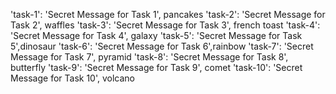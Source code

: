 'task-1': 'Secret Message for Task 1', pancakes
'task-2': 'Secret Message for Task 2', waffles
'task-3': 'Secret Message for Task 3', french toast
'task-4': 'Secret Message for Task 4', galaxy
'task-5': 'Secret Message for Task 5',dinosaur
'task-6': 'Secret Message for Task 6',rainbow
'task-7': 'Secret Message for Task 7', pyramid
'task-8': 'Secret Message for Task 8', butterfly
'task-9': 'Secret Message for Task 9', comet
'task-10': 'Secret Message for Task 10', volcano
